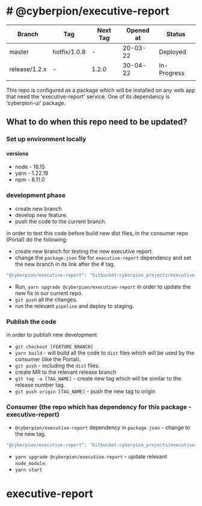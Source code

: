 # # @cyberpion/executive-report

| Branch        | Tag          | Next Tag | Opened at | Status      |
| ------------- | ------------ | -------- | --------- | ----------- |
| master        | hotfix/1.0.8 | -        | 20-03-22  | Deployed    |
| release/1.2.x | -            | 1.2.0    | 30-04-22  | In-Progress |
|               |              |          |           |             |

This repo is configured as a package which will be installed on any web app that need the 'executive-report' service.
One of its dependency is 'cyberpion-ui' package.

## What to do when this repo need to be updated?

### Set up environment locally

#### versions

- node - 16.15
- yarn - 1.22.19
- npm - 8.11.0

### development phase

- create new branch
- develop new feature.
- push the code to the current branch.

in order to test this code before build new dist files, in the consumer repo (Portal) do the following:

- create new branch for testing the new executive report.
- change the `package.json` file for `executive-report` dependency and set the new branch in its link after the # tag.

```javascript
"@cyberpion/executive-report": "bitbucket:cyberpion_projects/executive-report.git#[NEW BRANCH NAME]"
```

- Run, `yarn upgrade @cyberpion/executive-report` in order to update the new fix in our current repo.
- `git push` all the changes.
- run the relevant `pipeline` and deploy to staging.

### Publish the code

in order to publish new development

- `git checkout [FEATURE_BRANCH]`
- `yarn build` - will build all the code to `dist` files which will be used by the consumer (like the Portal).
- `git push` - including the `dist` files.
- create MR to the relevant release branch
- `git tag -a [TAG_NAME]` - create new tag which will be similar to the release number tag.
- `git push origin [TAG_NAME]` - push the new tag to origin

### Consumer (the repo which has dependency for this package - executive-report)

- `@cyberpion/executive-report` dependency in `package.json` - change to the new tag.

```javascript
"@cyberpion/executive-report": "bitbucket:cyberpion_projects/executive-report.git#[TAG_NAME]",
```

- `yarn upgrade @cyberpion/executive-report` - update relevant `node_module`.
- `yarn start`
# executive-report
